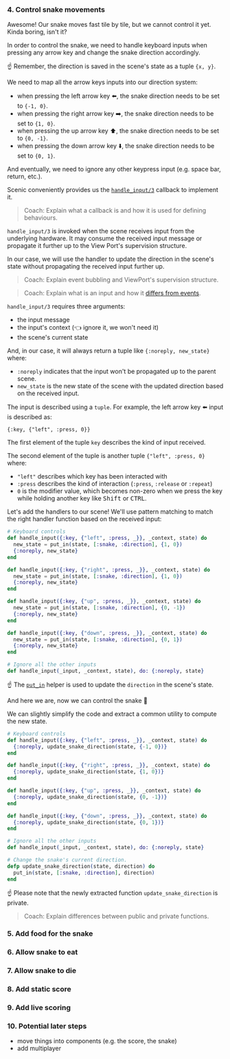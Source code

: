### 4. Control snake movements

Awesome! Our snake moves fast tile by tile, but we cannot control it yet. Kinda boring, isn't it?

In order to control the snake, we need to handle keyboard inputs when pressing any arrow key and change the snake direction accordingly.

☝️ Remember, the direction is saved in the scene's state as a tuple `{x, y}`.

We need to map all the arrow keys inputs into our direction system:

- when pressing the left arrow key ⬅️, the snake direction needs to be set to `{-1, 0}`.
- when pressing the right arrow key ➡️, the snake direction needs to be set to `{1, 0}`.
- when pressing the up arrow key ⬆️, the snake direction needs to be set to `{0, -1}`.
- when pressing the down arrow key ⬇️, the snake direction needs to be set to `{0, 1}`.

And eventually, we need to ignore any other keypress input (e.g. space bar, return, etc.).

Scenic conveniently provides us the [`handle_input/3`](https://hexdocs.pm/scenic/Scenic.Scene.html#c:handle_input/3) callback to implement it.

> Coach: Explain what a callback is and how it is used for defining behaviours.

`handle_input/3` is invoked when the scene receives input from the underlying hardware. It may consume the received input message or propagate it further up to the View Port's supervision structure.

In our case, we will use the handler to update the direction in the scene's state without propagating the received input further up.

> Coach: Explain event bubbling and ViewPort's supervision structure.

> Coach: Explain what is an input and how it [differs from events](https://hexdocs.pm/scenic/Scenic.Scene.html#module-input-vs-events).

`handle_input/3` requires three arguments:

- the input message
- the input's context (👈 ignore it, we won't need it)
- the scene's current state

And, in our case, it will always return a tuple like `{:noreply, new_state}` where:

- `:noreply` indicates that the input won't be propagated up to the parent scene.
- `new_state` is the new state of the scene with the updated direction based on the received input.

The input is described using a `tuple`. For example, the left arrow key ⬅️ input is described as:

```
{:key, {"left", :press, 0}}
```

The first element of the tuple `key` describes the kind of input received.

The second element of the tuple is another tuple `{"left", :press, 0}` where:

- `"left"` describes which key has been interacted with
- `:press` describes the kind of interaction (`:press`, `:release` or `:repeat`)
- `0` is the modifier value, which becomes non-zero when we press the key while holding another key like <kbd>Shift</kbd> or <kbd>CTRL</kbd>.

Let's add the handlers to our scene! We'll use pattern matching to match the right handler function based on the received input:

```elixir
# Keyboard controls
def handle_input({:key, {"left", :press, _}}, _context, state) do
  new_state = put_in(state, [:snake, :direction], {1, 0})
  {:noreply, new_state}
end

def handle_input({:key, {"right", :press, _}}, _context, state) do
  new_state = put_in(state, [:snake, :direction], {1, 0})
  {:noreply, new_state}
end

def handle_input({:key, {"up", :press, _}}, _context, state) do
  new_state = put_in(state, [:snake, :direction], {0, -1})
  {:noreply, new_state}
end

def handle_input({:key, {"down", :press, _}}, _context, state) do
  new_state = put_in(state, [:snake, :direction], {0, 1})
  {:noreply, new_state}
end

# Ignore all the other inputs
def handle_input(_input, _context, state), do: {:noreply, state}
```

☝️ The [`put_in`](https://hexdocs.pm/elixir/Kernel.html#put_in/2) helper is used to update the `direction` in the scene's state.

And here we are, now we can control the snake 🎉

We can slightly simplify the code and extract a common utility to compute the new state.

```elixir
# Keyboard controls
def handle_input({:key, {"left", :press, _}}, _context, state) do
  {:noreply, update_snake_direction(state, {-1, 0})}
end

def handle_input({:key, {"right", :press, _}}, _context, state) do
  {:noreply, update_snake_direction(state, {1, 0})}
end

def handle_input({:key, {"up", :press, _}}, _context, state) do
  {:noreply, update_snake_direction(state, {0, -1})}
end

def handle_input({:key, {"down", :press, _}}, _context, state) do
  {:noreply, update_snake_direction(state, {0, 1})}
end

# Ignore all the other inputs
def handle_input(_input, _context, state), do: {:noreply, state}

# Change the snake's current direction.
defp update_snake_direction(state, direction) do
  put_in(state, [:snake, :direction], direction)
end
```

☝️ Please note that the newly extracted function `update_snake_direction` is private.

> Coach: Explain differences between public and private functions.

### 5. Add food for the snake

### 6. Allow snake to eat

### 7. Allow snake to die

### 8. Add static score

### 9. Add live scoring

### 10. Potential later steps

- move things into components (e.g. the score, the snake)
- add multiplayer
